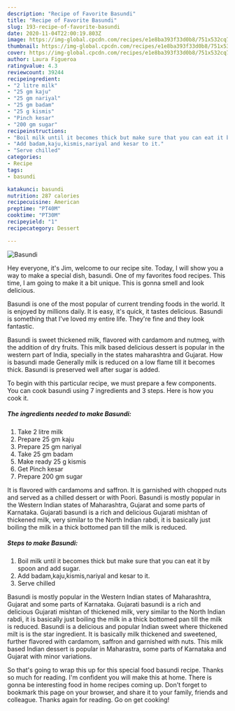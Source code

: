 ```yaml
---
description: "Recipe of Favorite Basundi"
title: "Recipe of Favorite Basundi"
slug: 193-recipe-of-favorite-basundi
date: 2020-11-04T22:00:19.803Z
image: https://img-global.cpcdn.com/recipes/e1e8ba393f33d0b8/751x532cq70/basundi-recipe-main-photo.jpg
thumbnail: https://img-global.cpcdn.com/recipes/e1e8ba393f33d0b8/751x532cq70/basundi-recipe-main-photo.jpg
cover: https://img-global.cpcdn.com/recipes/e1e8ba393f33d0b8/751x532cq70/basundi-recipe-main-photo.jpg
author: Laura Figueroa
ratingvalue: 4.3
reviewcount: 39244
recipeingredient:
- "2 litre milk"
- "25 gm kaju"
- "25 gm nariyal"
- "25 gm badam"
- "25 g kismis"
- "Pinch kesar"
- "200 gm sugar"
recipeinstructions:
- "Boil milk until it becomes thick but make sure that you can eat it by spoon and add sugar."
- "Add badam,kaju,kismis,nariyal and kesar to it."
- "Serve chilled"
categories:
- Recipe
tags:
- basundi

katakunci: basundi 
nutrition: 287 calories
recipecuisine: American
preptime: "PT40M"
cooktime: "PT30M"
recipeyield: "1"
recipecategory: Dessert

---
```



![Basundi](https://img-global.cpcdn.com/recipes/e1e8ba393f33d0b8/751x532cq70/basundi-recipe-main-photo.jpg)

Hey everyone, it's Jim, welcome to our recipe site. Today, I will show you a way to make a special dish, basundi. One of my favorites food recipes. This time, I am going to make it a bit unique. This is gonna smell and look delicious.

Basundi is one of the most popular of current trending foods in the world. It is enjoyed by millions daily. It is easy, it's quick, it tastes delicious. Basundi is something that I've loved my entire life. They're fine and they look fantastic.

Basundi is sweet thickened milk, flavored with cardamom and nutmeg, with the addition of dry fruits. This milk based delicious dessert is popular in the western part of India, specially in the states maharashtra and Gujarat. How is basundi made Generally milk is reduced on a low flame till it becomes thick. Basundi is preserved well after sugar is added.


To begin with this particular recipe, we must prepare a few components. You can cook basundi using 7 ingredients and 3 steps. Here is how you cook it.

<!--inarticleads1-->

##### The ingredients needed to make Basundi:

1. Take 2 litre milk
1. Prepare 25 gm kaju
1. Prepare 25 gm nariyal
1. Take 25 gm badam
1. Make ready 25 g kismis
1. Get Pinch kesar
1. Prepare 200 gm sugar


It is flavored with cardamoms and saffron. It is garnished with chopped nuts and served as a chilled dessert or with Poori. Basundi is mostly popular in the Western Indian states of Maharashtra, Gujarat and some parts of Karnataka. Gujarati basundi is a rich and delicious Gujarati mishtan of thickened milk, very similar to the North Indian rabdi, it is basically just boiling the milk in a thick bottomed pan till the milk is reduced. 

<!--inarticleads2-->

##### Steps to make Basundi:

1. Boil milk until it becomes thick but make sure that you can eat it by spoon and add sugar.
1. Add badam,kaju,kismis,nariyal and kesar to it.
1. Serve chilled


Basundi is mostly popular in the Western Indian states of Maharashtra, Gujarat and some parts of Karnataka. Gujarati basundi is a rich and delicious Gujarati mishtan of thickened milk, very similar to the North Indian rabdi, it is basically just boiling the milk in a thick bottomed pan till the milk is reduced. Basundi is a delicious and popular Indian sweet where thickened milt is is the star ingredient. It is basically milk thickened and sweetened, further flavored with cardamom, saffron and garnished with nuts. This milk based Indian dessert is popular in Maharastra, some parts of Karnataka and Gujarat with minor variations. 

So that's going to wrap this up for this special food basundi recipe. Thanks so much for reading. I'm confident you will make this at home. There is gonna be interesting food in home recipes coming up. Don't forget to bookmark this page on your browser, and share it to your family, friends and colleague. Thanks again for reading. Go on get cooking!
